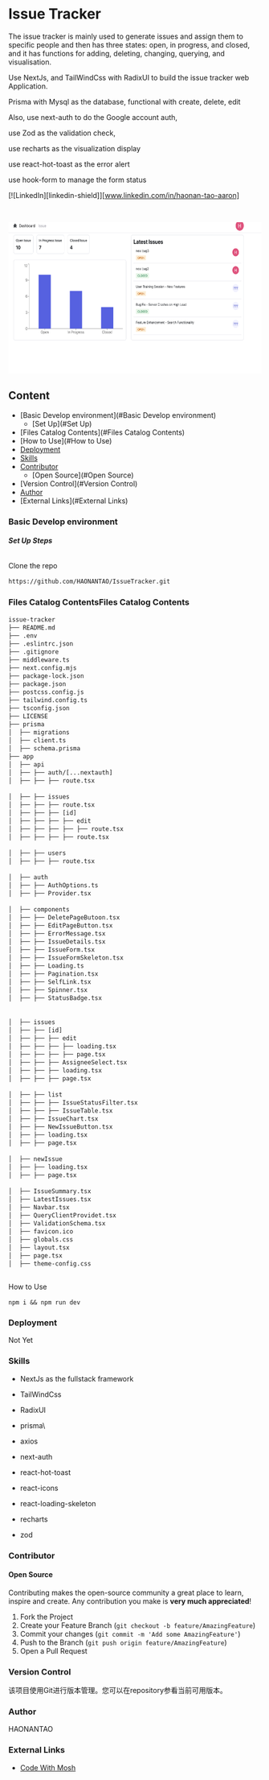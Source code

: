 # Issue Tracker

The issue tracker is mainly used to generate issues and assign them to specific people and then has three states: open, in progress, and closed, and it has functions for adding, deleting, changing, querying, and visualisation.

Use NextJs, and TailWindCss with RadixUI to build the issue tracker web Application.

Prisma with Mysql as the database, functional with create, delete, edit

Also, use next-auth to do the Google account auth,

use Zod as the validation check,

use recharts as the visualization display

use react-hot-toast as the error alert

use hook-form to manage the form status

[![LinkedIn][linkedin-shield]][www.linkedin.com/in/haonan-tao-aaron]


<br />

<p align="center">
  <a href="https://github.com/shaojintian/Best_README_template/">
    <img src="Home.png" alt="Logo" width="800" height="300">
  </a>


</p>




## Content

- [Basic Develop environment](#Basic Develop environment)
  - [Set Up](#Set Up)
- [Files Catalog Contents](#Files Catalog Contents)
- [How to Use](#How to Use)
- [Deployment](#Deployment)
- [Skills](#Skills)
- [Contributor](#Contributor)
  - [Open Source](#Open Source)
- [Version Control](#Version Control)
- [Author](#Author)
- [External Links](#External Links)

### Basic Develop environment



###### **Set Up Steps**

Clone the repo

```sh
https://github.com/HAONANTAO/IssueTracker.git
```



### Files Catalog ContentsFiles Catalog Contents



```
issue-tracker
├── README.md
├── .env
├── .eslintrc.json
├── .gitignore
├── middleware.ts
├── next.config.mjs
├── package-lock.json
├── package.json
├── postcss.config.js
├── tailwind.config.ts
├── tsconfig.json
├── LICENSE
├── prisma
│  ├── migrations
│  ├── client.ts
│  ├── schema.prisma
├── app
│  ├── api
│  ├── ├── auth/[...nextauth]
│  ├── ├── ├── route.tsx

│  ├── ├── issues
│  ├── ├── ├── route.tsx
│  ├── ├── ├── [id]
│  ├── ├── ├── ├── edit
│  ├── ├── ├── ├── ├── route.tsx
│  ├── ├── ├── ├── route.tsx

│  ├── ├── users
│  ├── ├── ├── route.tsx

│  ├── auth
│  ├── ├── AuthOptions.ts
│  ├── ├── Provider.tsx

│  ├── components
│  ├── ├── DeletePageButoon.tsx
│  ├── ├── EditPageButton.tsx
│  ├── ├── ErrorMessage.tsx
│  ├── ├── IssueDetails.tsx
│  ├── ├── IssueForm.tsx
│  ├── ├── IssueFormSkeleton.tsx
│  ├── ├── Loading.ts
│  ├── ├── Pagination.tsx
│  ├── ├── SelfLink.tsx
│  ├── ├── Spinner.tsx
│  ├── ├── StatusBadge.tsx


│  ├── issues
│  ├── ├── [id]
│  ├── ├── ├── edit
│  ├── ├── ├── ├── loading.tsx
│  ├── ├── ├── ├── page.tsx
│  ├── ├── ├── AssigneeSelect.tsx
│  ├── ├── ├── loading.tsx
│  ├── ├── ├── page.tsx

│  ├── ├── list
│  ├── ├── ├── IssueStatusFilter.tsx
│  ├── ├── ├── IssueTable.tsx
│  ├── ├── IssueChart.tsx
│  ├── ├── NewIssueButton.tsx
│  ├── ├── loading.tsx
│  ├── ├── page.tsx

│  ├── newIssue
│  ├── ├── loading.tsx
│  ├── ├── page.tsx

│  ├── IssueSummary.tsx
│  ├── LatestIssues.tsx
│  ├── Navbar.tsx
│  ├── QueryClientProvidet.tsx
│  ├── ValidationSchema.tsx
│  ├── favicon.ico
│  ├── globals.css
│  ├── layout.tsx
│  ├── page.tsx
│  ├── theme-config.css


```

How to Use

```
npm i && npm run dev
```



### Deployment

Not Yet



### Skills

- NextJs as the fullstack framework

- TailWindCss 

- RadixUI

- prisma\

- axios

- next-auth

- react-hot-toast

- react-icons

- react-loading-skeleton

- recharts

- zod

  

### Contributor



#### Open Source

Contributing makes the open-source community a great place to learn, inspire and create. Any contribution you make is **very much appreciated**!

1. Fork the Project
2. Create your Feature Branch (`git checkout -b feature/AmazingFeature`)
3. Commit your changes (`git commit -m 'Add some AmazingFeature'`)
4. Push to the Branch (`git push origin feature/AmazingFeature`)
5. Open a Pull Request

### Version Control

该项目使用Git进行版本管理。您可以在repository参看当前可用版本。



### Author

HAONANTAO



### External Links


- [Code With Mosh](#https://members.codewithmosh.com/courses/nextjs-projects-issue-tracker/lectures/49642701)

  


<!-- links -->

